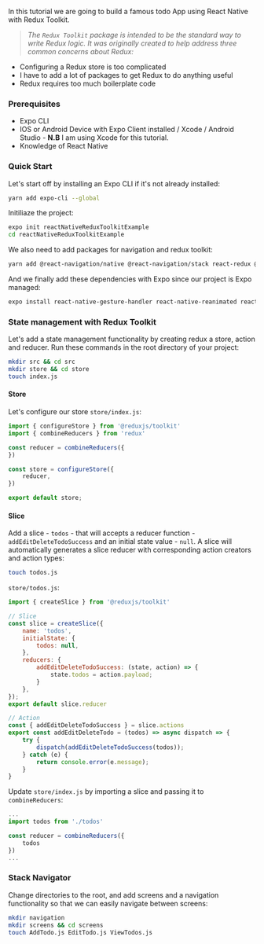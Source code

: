 In this tutorial we are going to build a famous todo App using React Native with Redux Toolkit.

> _The `Redux Toolkit` package is intended to be the standard way to write Redux logic. It was originally created to help address three common concerns about Redux:_

* Configuring a Redux store is too complicated
* I have to add a lot of packages to get Redux to do anything useful
* Redux requires too much boilerplate code

### Prerequisites
* Expo CLI
* IOS or Android Device with Expo Client installed / Xcode / Android Studio - __N.B__ I am using Xcode for this tutorial.
* Knowledge of React Native

### Quick Start

Let's start off by installing an Expo CLI if it's not already installed:

```bash
yarn add expo-cli --global
```

Initiliaze the project:

```bash
expo init reactNativeReduxToolkitExample
cd reactNativeReduxToolkitExample
```

We also need to add packages for navigation and redux toolkit:

```bash
yarn add @react-navigation/native @react-navigation/stack react-redux @reduxjs/toolkit
```
And we finally add these dependencies with Expo since our project is Expo managed:

```bash
expo install react-native-gesture-handler react-native-reanimated react-native-screens react-native-safe-area-context @react-native-community/masked-view
```

### State management with Redux Toolkit
Let's add a state management functionality by creating redux a store, action and reducer. Run these commands in the root directory of your project:

```bash
mkdir src && cd src
mkdir store && cd store
touch index.js
```
#### Store

Let's configure our store `store/index.js`:

```javascript
import { configureStore } from '@reduxjs/toolkit'
import { combineReducers } from 'redux'

const reducer = combineReducers({
})

const store = configureStore({
    reducer,
})

export default store;
```

#### Slice

Add a slice - `todos` - that will accepts a reducer function - `addEditDeleteTodoSuccess` and an initial state value - `null`. A slice will automatically generates a slice reducer with corresponding action creators and action types:

```bash
touch todos.js
```

`store/todos.js`:

```javascript
import { createSlice } from '@reduxjs/toolkit'

// Slice
const slice = createSlice({
    name: 'todos',
    initialState: {
        todos: null,
    },
    reducers: {
        addEditDeleteTodoSuccess: (state, action) => {
            state.todos = action.payload;
        }
    },
});
export default slice.reducer

// Action
const { addEditDeleteTodoSuccess } = slice.actions
export const addEditDeleteTodo = (todos) => async dispatch => {
    try {
        dispatch(addEditDeleteTodoSuccess(todos));
    } catch (e) {
        return console.error(e.message);
    }
}
```

Update `store/index.js` by importing a slice and passing it to `combineReducers`:

```javascript
...
import todos from './todos'

const reducer = combineReducers({
    todos
})
...
```

### Stack Navigator

Change directories to the root, and add screens and a navigation functionality so that we can easily navigate between screens:

```bash
mkdir navigation
mkdir screens && cd screens
touch AddTodo.js EditTodo.js ViewTodos.js
```

